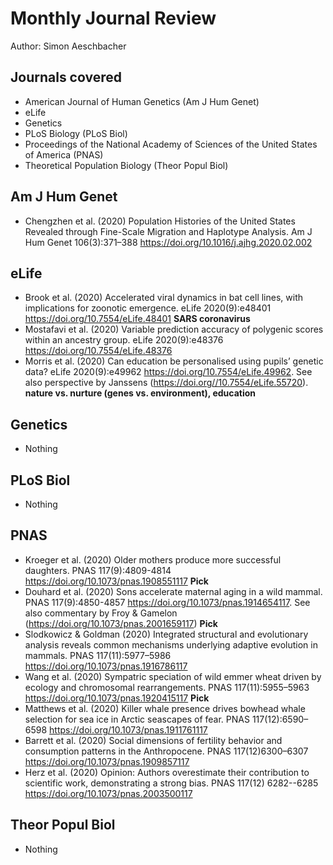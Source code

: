 # Monthly Journal Review

Author: Simon Aeschbacher

## Journals covered
- American Journal of Human Genetics (Am J Hum Genet)
- eLife
- Genetics
- PLoS Biology (PLoS Biol)
- Proceedings of the National Academy of Sciences of the United States of America (PNAS)
- Theoretical Population Biology (Theor Popul Biol)

## Am J Hum Genet
- Chengzhen et al. (2020) Population Histories of the United States Revealed through Fine-Scale Migration and Haplotype Analysis. Am J Hum Genet 106(3):371–388 https://doi.org/10.1016/j.ajhg.2020.02.002

## eLife
- Brook et al. (2020) Accelerated viral dynamics in bat cell lines, with implications for zoonotic emergence. eLife 2020(9):e48401 https://doi.org/10.7554/eLife.48401 **SARS coronavirus**
- Mostafavi et al. (2020) Variable prediction accuracy of polygenic scores within an ancestry group. eLife 2020(9):e48376 https://doi.org/10.7554/eLife.48376
- Morris et al. (2020) Can education be personalised using pupils’ genetic data? eLife 2020(9):e49962 https://doi.org/10.7554/eLife.49962. See also perspective by Janssens (https://doi.org//10.7554/eLife.55720). **nature vs. nurture (genes vs. environment), education**

## Genetics
- Nothing

## PLoS Biol
- Nothing

## PNAS
- Kroeger et al. (2020) Older mothers produce more successful daughters. PNAS 117(9):4809-4814 https://doi.org/10.1073/pnas.1908551117 **Pick**
- Douhard et al. (2020) Sons accelerate maternal aging in a wild mammal. PNAS 117(9):4850-4857 https://doi.org/10.1073/pnas.1914654117. See also commentary by Froy & Gamelon (https://doi.org/10.1073/pnas.2001659117) **Pick**
- Slodkowicz & Goldman (2020) Integrated structural and evolutionary analysis reveals common mechanisms underlying adaptive evolution in mammals. PNAS 117(11):5977–5986 https://doi.org/10.1073/pnas.1916786117
- Wang et al. (2020) Sympatric speciation of wild emmer wheat driven by ecology and chromosomal rearrangements. PNAS 117(11):5955–5963 https://doi.org/10.1073/pnas.1920415117 **Pick**
- Matthews et al. (2020) Killer whale presence drives bowhead whale selection for sea ice in Arctic seascapes of fear. PNAS 117(12):6590–6598 https://doi.org/10.1073/pnas.1911761117
- Barrett et al. (2020) Social dimensions of fertility behavior and consumption patterns in the Anthropocene. PNAS 117(12)6300–6307 https://doi.org/10.1073/pnas.1909857117
- Herz et al. (2020) Opinion: Authors overestimate their contribution to scientific work, demonstrating a strong bias. PNAS 117(12) 6282--6285 https://doi.org/10.1073/pnas.2003500117

## Theor Popul Biol
- Nothing